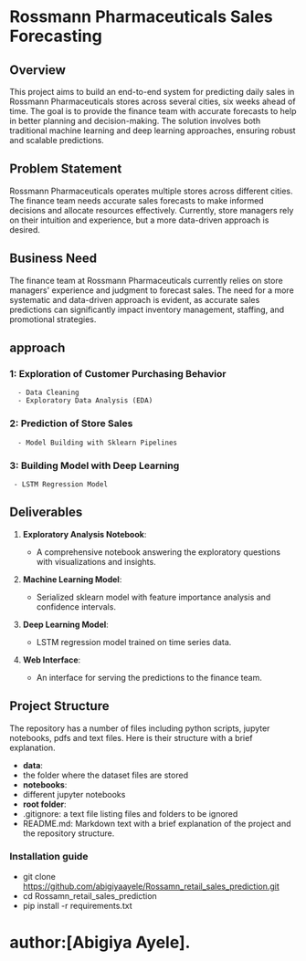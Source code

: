 # Rossmann Pharmaceuticals Sales Forecasting

## Overview

This project aims to build an end-to-end system for predicting daily sales in Rossmann Pharmaceuticals stores across several cities, six weeks ahead of time. The goal is to provide the finance team with accurate forecasts to help in better planning and decision-making. The solution involves both traditional machine learning and deep learning approaches, ensuring robust and scalable predictions.

## Problem Statement

Rossmann Pharmaceuticals operates multiple stores across different cities. The finance team needs accurate sales forecasts to make informed decisions and allocate resources effectively. Currently, store managers rely on their intuition and experience, but a more data-driven approach is desired.

## Business Need

The finance team at Rossmann Pharmaceuticals currently relies on store managers' experience and judgment to forecast sales. The need for a more systematic and data-driven approach is evident, as accurate sales predictions can significantly impact inventory management, staffing, and promotional strategies.

## approach
###  1: Exploration of Customer Purchasing Behavior
      - Data Cleaning
      - Exploratory Data Analysis (EDA)

###  2: Prediction of Store Sales
      - Model Building with Sklearn Pipelines

###  3: Building Model with Deep Learning
     - LSTM Regression Model

## Deliverables

1. **Exploratory Analysis Notebook**:
   - A comprehensive notebook answering the exploratory questions with visualizations and insights.

2. **Machine Learning Model**:
   - Serialized sklearn model with feature importance analysis and confidence intervals.

3. **Deep Learning Model**:
   - LSTM regression model trained on time series data.

4. **Web Interface**:
   - An interface for serving the predictions to the finance team.
 
## Project Structure
The repository has a number of files including python scripts, jupyter notebooks, pdfs and text files. Here is their structure with a brief explanation.

- **data**:
- the folder where the dataset files are stored
- **notebooks**:
- different jupyter notebooks
- **root folder**:
- .gitignore: a text file listing files and folders to be ignored
- README.md: Markdown text with a brief explanation of the project and the repository structure.

###  Installation guide

   -    git clone https://github.com/abigiyaayele/Rossamn_retail_sales_prediction.git
   -    cd Rossamn_retail_sales_prediction
   -    pip install -r requirements.txt

# author:[Abigiya Ayele].
